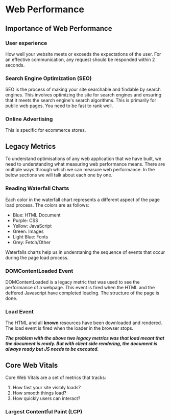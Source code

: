 # Web Performance

## Importance of Web Performance

### User experience

How well your website meets or exceeds the expectations of the user. For an effective communication, any request should be responded within 2 seconds.

### Search Engine Optimization (SEO)

SEO is the process of making your site searchable and findable by search engines. This involves optimizing the site for search engines and ensuring that it meets the search engine's search algorithms. This is primarily for public web pages. You need to be fast to rank well.

### Online Advertising

This is specific for ecommerce stores.

## Legacy Metrics

To understand optimisations of any web application that we have built, we need to understanding what measuring web performance means. There are multiple ways through which we can measure web performance. In the below sections we will talk about each one by one.

### Reading Waterfall Charts

Each color in the waterfall chart represents a different aspect of the page load process. The colors are as follows:

- Blue: HTML Document
- Purple: CSS
- Yellow: JavaScript
- Green: Images
- Light Blue: Fonts
- Grey: Fetch/Other

Waterfalls charts help us in understaning the sequence of events that occur during the page load process.

### DOMContentLoaded Event

DOMContentLoaded is a legacy metric that was used to see the performance of a webpage. This event is fired when the HTML and the deffered Javascript have completed loading. The structure of the page is done.

### Load Event

The HTML and all **known** resources have been downloaded and rendered. The load event is fired when the loader in the browser stops.

**_The problem with the above two legacy metrics was that load meant that the document is ready. But with client side rendering, the document is always ready but JS needs to be executed._**

## Core Web Vitals

Core Web Vitals are a set of metrics that tracks:

1. How fast your site visibly loads?
2. How smooth things load?
3. How quickly users can interact?

### Largest Contentful Paint (LCP)
